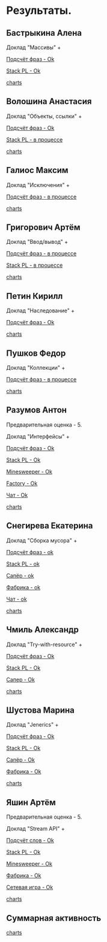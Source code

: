 # Результаты.

## Бастрыкина Алена

Доклад "Массивы" +

[Подсчёт фраз - Ok](/2018.java/results/bastrykina/)

[Stack PL - Ok](/2018.java/results/bastrykina/#2)

[charts](/charts.16203/bastrykina/index.html)


## Волошина Анастасия

Доклад "Объекты, ссылки" +

[Подсчёт фраз - Ok](/2018.java/results/voloshina/)

[Stack PL - в процессе](/2018.java/results/voloshina/#2)

[charts](/charts.16203/voloshina/index.html)


## Галиос Максим

Доклад "Исключения" +

[Подсчёт фраз - в процессе](/2018.java/results/galios/)

[charts](/charts.16203/galios/index.html)


## Григорович Артём

Доклад "Ввод/вывод" +

[Подсчёт фраз - в процессе](/2018.java/results/grigorovich/)

[Stack PL - в процессе](/2018.java/results/grigorovich/#2)

[charts](/charts.16203/grigorovich/index.html)


## Петин Кирилл

Доклад "Наследование" +

[Подсчёт фраз - Ok](/2018.java/results/petin/)

[charts](/charts.16203/petin/index.html)


## Пушков Федор

Доклад "Коллекции" +

[Подсчёт фраз - в процессе](/2018.java/results/pushkov/)

[charts](/charts.16203/pushkov/index.html) 


## Разумов Антон

Предварительная оценка - 5.

Доклад "Интерфейсы" +

[Подсчёт фраз - Ok](/2018.java/results/razumov/)

[Stack PL - Ok](/2018.java/results/razumov/#2)

[Minesweeper - Ok](/2018.java/results/razumov/#3)

[Factory - Ok](/2018.java/results/razumov/#4)

[Чат - Ok](/2018.java/results/razumov/#5)

[charts](/charts.16203/razumov/index.html)


## Снегирева Екатерина

Доклад "Сборка мусора" +

[Подсчёт фраз - ok](/2018.java/results/snegireva/)

[Stack PL - ok](/2018.java/results/snegireva/#2)

[Сапёр - ok](/2018.java/results/snegireva/#3)

[Фабрика - ok](/2018.java/results/snegireva/#4)

[Чат - ok](/2018.java/results/snegireva/#5)

[charts](/charts.16203/snegireva/index.html)


## Чмиль Александр

Доклад "Try-with-resource" +

[Подсчёт фраз - Ok](/2018.java/results/chmil/)

[Stack PL - Ok](/2018.java/results/chmil/#2)

[Сапер - Ok](/2018.java/results/chmil/#3)

[charts](/charts.16203/chmil/index.html)


## Шустова Марина

Доклад "Jenerics" +

[Подсчёт фраз - Ok](/2018.java/results/shustova/)

[Stack PL - Ok](/2018.java/results/shustova/#2)

[Сапёр - Ok](/2018.java/results/shustova/#3)

[Фабрика - Ok](/2018.java/results/shustova/#4)

[charts](/charts.16203/shustova/index.html)


## Яшин Артём

Предварительная оценка - 5.

Доклад "Stream API" +

[Подсчёт слов - Ok](/2018.java/results/yashin/)

[Stack PL - Ok](/2018.java/results/yashin/#2)

[Minesweeper - Ok](/2018.java/results/yashin/#3)

[Фабрика - Ok](/2018.java/results/yashin/#4)

[Сетевая игра - Ok](/2018.java/results/yashin/#5)

[charts](/charts.16203/yashin/index.html)


## Суммарная активность

[charts](/charts.16203/_all/index.html)
